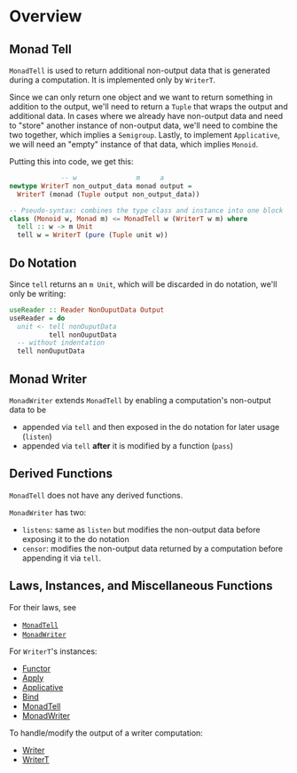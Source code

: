 # Overview

## Monad Tell

`MonadTell` is used to return additional non-output data that is generated during a computation. It is implemented only by `WriterT`.

Since we can only return one object and we want to return something in addition to the output, we'll need to return a `Tuple` that wraps the output and additional data. In cases where we already have non-output data and need to "store" another instance of non-output data, we'll need to combine the two together, which implies a `Semigroup`. Lastly, to implement `Applicative`, we will need an "empty" instance of that data, which implies `Monoid`.

Putting this into code, we get this:
```purescript
             -- w               m     a
newtype WriterT non_output_data monad output =
  WriterT (monad (Tuple output non_output_data))

-- Pseudo-syntax: combines the type class and instance into one block
class (Monoid w, Monad m) <= MonadTell w (WriterT w m) where
  tell :: w -> m Unit
  tell w = WriterT (pure (Tuple unit w))
```

## Do Notation

Since `tell` returns an `m Unit`, which will be discarded in do notation, we'll only be writing:
```purescript
useReader :: Reader NonOuputData Output
useReader = do                                                          {-
  unit <- tell nonOuputData                                             -}
          tell nonOuputData
  -- without indentation
  tell nonOuputData
```

## Monad Writer

`MonadWriter` extends `MonadTell` by enabling a computation's non-output data to be
- appended via `tell` and then exposed in the do notation for later usage (`listen`)
- appended via `tell` **after** it is modified by a function (`pass`)

## Derived Functions

`MonadTell` does not have any derived functions.

`MonadWriter` has two:
- `listens`: same as `listen` but modifies the non-output data before exposing it to the do notation
- `censor`: modifies the non-output data returned by a computation before appending it via `tell`.

## Laws, Instances, and Miscellaneous Functions

For their laws, see
- [`MonadTell`](https://pursuit.purescript.org/packages/purescript-transformers/4.1.0/docs/Control.Monad.Writer.Class#t:MonadTell)
- [`MonadWriter`](https://pursuit.purescript.org/packages/purescript-transformers/4.1.0/docs/Control.Monad.Writer.Class#t:MonadWriter)

For `WriterT`'s instances:
- [Functor](https://github.com/purescript/purescript-transformers/blob/v4.1.0/src/Control/Monad/Writer/Trans.purs#L49)
- [Apply](https://github.com/purescript/purescript-transformers/blob/v4.1.0/src/Control/Monad/Writer/Trans.purs#L52)
- [Applicative](https://github.com/purescript/purescript-transformers/blob/v4.1.0/src/Control/Monad/Writer/Trans.purs#L57)
- [Bind](https://github.com/purescript/purescript-transformers/blob/v4.1.0/src/Control/Monad/Writer/Trans.purs#L68)
- [MonadTell](https://github.com/purescript/purescript-transformers/blob/v4.1.0/src/Control/Monad/Writer/Trans.purs#L118)
- [MonadWriter](https://github.com/purescript/purescript-transformers/blob/v4.1.0/src/Control/Monad/Writer/Trans.purs#L121)

To handle/modify the output of a writer computation:
- [Writer](https://pursuit.purescript.org/packages/purescript-transformers/4.1.0/docs/Control.Monad.Writer#v:writer)
- [WriterT](https://pursuit.purescript.org/packages/purescript-transformers/4.1.0/docs/Control.Monad.Writer.Trans#v:runWriterT)
